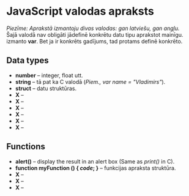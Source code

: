 # JavaScript valodas apraksts
*Piezīme: Aprakstā izmantoju divas valodas: gan latviešu, gan angļu.*  
Šajā valodā nav obligāti jādefinē konkrētu datu tipu aprakstot mainīgu. izmanto **var**. Bet ja ir konkrēts gadījums, tad protams definē konkrēto.  

## Data types
- **number** – integer, float utt.  
- **string** – tā pat ka C valodā (*Piem., var name = "Vladimirs"*).  
- **struct** – datu struktūras.  
- **X** –
- **X** –
- **X** –
- **X** –
- **X** –
- **X** –

## Functions
- **alert()** – display the result in an alert box (Same as *print()* in C).  
- **function myFunction () { *code*; }** – funkcijas apraksta struktūra.  
- **X** –
- **X** –
- **X** –
